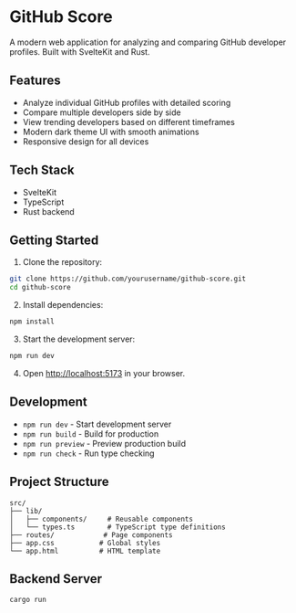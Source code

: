 # GitHub Score

A modern web application for analyzing and comparing GitHub developer profiles. Built with SvelteKit and Rust.

## Features

- Analyze individual GitHub profiles with detailed scoring
- Compare multiple developers side by side
- View trending developers based on different timeframes
- Modern dark theme UI with smooth animations
- Responsive design for all devices

## Tech Stack

- SvelteKit
- TypeScript
- Rust backend

## Getting Started

1. Clone the repository:
```bash
git clone https://github.com/yourusername/github-score.git
cd github-score
```

2. Install dependencies:
```bash
npm install
```

3. Start the development server:
```bash
npm run dev
```

4. Open [http://localhost:5173](http://localhost:5173) in your browser.

## Development

- `npm run dev` - Start development server
- `npm run build` - Build for production
- `npm run preview` - Preview production build
- `npm run check` - Run type checking

## Project Structure

```
src/
├── lib/
│   ├── components/     # Reusable components
│   └── types.ts        # TypeScript type definitions
├── routes/            # Page components
├── app.css           # Global styles
└── app.html          # HTML template
```
## Backend Server

```
cargo run
```


